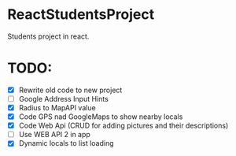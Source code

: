 # ReactStudentsProject
Students project in react. 

# TODO:
- [x] Rewrite old code to new project
- [ ] Google Address Input Hints
- [x] Radius to MapAPI value
- [x] Code GPS nad GoogleMaps to show nearby locals
- [x] Code Web Api (CRUD for adding pictures and their descriptions)
- [ ] Use WEB API 2 in app
- [x] Dynamic locals to list loading 
